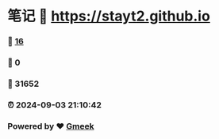 # 笔记 :link: https://stayt2.github.io 
### :page_facing_up: [16](https://stayt2.github.io/tag.html) 
### :speech_balloon: 0 
### :hibiscus: 31652 
### :alarm_clock: 2024-09-03 21:10:42 
### Powered by :heart: [Gmeek](https://github.com/Meekdai/Gmeek)
